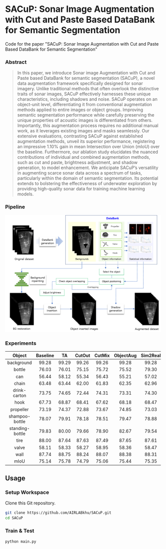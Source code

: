 # SACuP: Sonar Image Augmentation with Cut and Paste Based DataBank for Semantic Segmentation
Code for the paper "SACuP: Sonar Image Augmentation with Cut and Paste Based DataBank for Semantic Segmentation"
### Abstract
> In this paper, we introduce Sonar image Augmentation with Cut and Paste based DataBank for semantic segmentation (SACuP), a novel data augmentation framework specifically designed for sonar imagery. Unlike traditional methods that often overlook the distinctive traits of sonar images, SACuP effectively harnesses these unique characteristics, including shadows and noise. SACuP operates on an object-unit level, differentiating it from conventional augmentation methods applied to entire images or object groups. Improving semantic segmentation performance while carefully preserving the unique properties of acoustic images is differentiated from others. Importantly, this augmentation process requires no additional manual work, as it leverages existing images and masks seamlessly. Our extensive evaluations, contrasting SACuP against established augmentation methods, unveil its superior performance, registering an impressive 1.10% gain in mean Intersection over Union (mIoU) over the baseline. Furthermore, our ablation study elucidates the nuanced contributions of individual and combined augmentation methods, such as cut and paste, brightness adjustment, and shadow generation, to model enhancement. We anticipate SACuP’s versatility in augmenting scarce sonar data across a spectrum of tasks, particularly within the domain of semantic segmentation. Its potential extends to bolstering the effectiveness of underwater exploration by providing high-quality sonar data for training machine learning models.
### Pipeline
![Pipeline](./figures/pipeline.png)
### Experiments
| Object | Baseline | TA | CutOut | CutMix | ObjectAug | Sim2Real | Ours |
|:------:|:--------:|:--:|:------:|:------:|:---------:|:--------:|:----:|
| background | 99.28 | 99.29 | 99.26 | 99.26 | 99.28 | 99.28 | 99.29 |
| bottle | 76.03 | 76.01 | 75.15 | 75.72 | 75.52 | 79.30 | 76.64 |
| can | 56.44 | 58.12 | 55.34 | 56.43 | 55.21 | 57.02 | 58.99 |
| chain | 63.48 | 63.44 | 62.00 | 61.83 | 62.35 | 62.96 | 64.25 |
| drink-carton | 73.75 | 74.65 | 72.44 | 74.31 | 73.31 | 74.30 | 75.95 |
| hook | 67.73 | 68.87 | 68.41 | 67.62 | 68.18 | 68.47 | 69.41 |
| propeller | 73.19 | 74.37 | 72.88 | 73.67 | 74.85 | 73.03 | 74.89 |
| shampoo-bottle | 78.07 | 79.91 | 78.18 | 78.51 | 79.47 | 78.88 | 78.61 |
| standing-bottle | 79.83 | 80.00 | 79.66 | 78.90 | 82.67 | 79.54 | 81.23 |
| tire | 88.00 | 87.64 | 87.63 | 87.49 | 87.65 | 87.61 | 87.92 |
| valve | 58.11 | 58.33 | 58.27 | 58.95 | 58.36 | 58.47 | 59.56 |
| wall | 87.74 | 88.75 | 88.24 | 88.07 | 88.38 | 88.31 | 88.17 |
| mIoU | 75.14 | 75.78 | 74.79 | 75.06 | 75.44 | 75.35 | **76.24** |
## Usage
### Setup Workspace
Clone this Git repository.
```bash
git clone https://github.com/AIRLABkhu/SACuP.git
cd SACuP
```
### Train & Test
```bash
python main.py
```
<!--
### Augmentation
```bash

```
### Training
```bash

```
### Testing
```bash

```
-->
